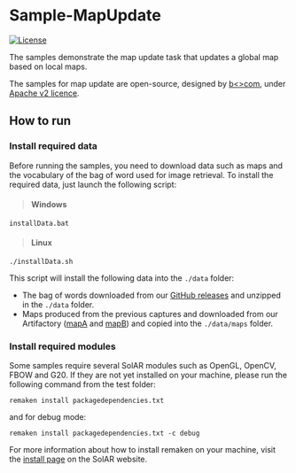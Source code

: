 # Sample-MapUpdate
[![License](https://img.shields.io/github/license/SolARFramework/SolARModuleTools?style=flat-square&label=License)](https://www.apache.org/licenses/LICENSE-2.0)

The samples demonstrate the map update task that updates a global map based on local maps.

The samples for map update are open-source, designed by [b<>com](https://b-com.com/en), under [Apache v2 licence](https://www.apache.org/licenses/LICENSE-2.0).

## How to run

### Install required data

Before running the samples, you need to download data such as maps and the vocabulary of the bag of word used for image retrieval.
To install the required data, just launch the following script:

> #### Windows
>
	installData.bat

> #### Linux
>
	./installData.sh

This script will install the following data into the `./data` folder:
- The bag of words downloaded from our [GitHub releases](https://github.com/SolarFramework/binaries/releases/download/fbow%2F0.0.1%2Fwin/fbow_voc.zip) and unzipped in the `./data` folder.
- Maps produced from the previous captures and downloaded from our Artifactory ([mapA](https://repository.solarframework.org/generic/maps/hololens/bcomLab/loopDesktopA.zip) and [mapB](https://repository.solarframework.org/generic/maps/hololens/bcomLab/loopDesktopB.zip)) and copied into the `./data/maps` folder.

### Install required modules

Some samples require several SolAR modules such as OpenGL, OpenCV, FBOW and G20. If they are not yet installed on your machine, please run the following command from the test folder:

<pre><code>remaken install packagedependencies.txt</code></pre>

and for debug mode:

<pre><code>remaken install packagedependencies.txt -c debug</code></pre>

For more information about how to install remaken on your machine, visit the [install page](https://solarframework.github.io/install/) on the SolAR website.


